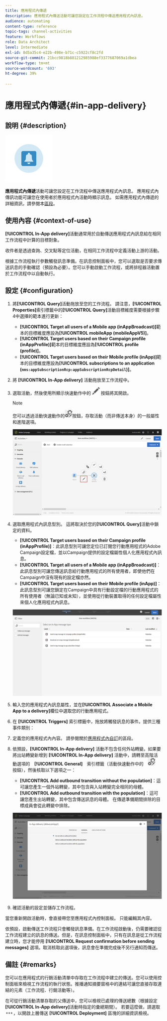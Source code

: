 ```yaml
---
title: 應用程式內傳遞
description: 應用程式內傳送活動可讓您設定在工作流程中傳送應用程式內訊息。
audience: automating
content-type: reference
topic-tags: channel-activities
feature: Workflows
role: Data Architect
level: Intermediate
exl-id: 8d5a35c4-e22b-498e-b71c-c5922cf8c2fd
source-git-commit: 21bcc9818b881212985988ef3377687069a1dbea
workflow-type: tm+mt
source-wordcount: '693'
ht-degree: 39%

---
```


# 應用程式內傳遞{#in-app-delivery}

## 說明 {#description}

![](assets/wkf_in_app_1.png)

**應用程式內傳遞**&#x200B;活動可讓您設定在工作流程中傳送應用程式內訊息。 應用程式內傳訊功能可讓您在使用者於應用程式內活動時顯示訊息。 如需應用程式內傳遞的詳細資訊，請參閱本[區段](../../channels/using/about-in-app-messaging.md)。

## 使用內容 {#context-of-use}

**[!UICONTROL In-App delivery]**&#x200B;活動通常用於自動傳送應用程式內訊息給在相同工作流程中計算的目標對象。

收件者是透過查詢、交叉點等定位活動，在相同工作流程中定義活動上游的活動。

根據工作流程執行參數觸發訊息準備。在訊息控制面板中，您可以選取是否要求傳送訊息的手動確認（預設為必要）。您可以手動啟動工作流程，或將排程器活動置於工作流程中以自動執行。

## 設定 {#configuration}

1. 將&#x200B;**[!UICONTROL Query]**&#x200B;活動拖放至您的工作流程。 請注意，**[!UICONTROL Properties]**&#x200B;索引標籤中的&#x200B;**[!UICONTROL Query]**&#x200B;活動目標維度需要根據步驟4中選擇的範本進行更新：

   * **[!UICONTROL Target all users of a Mobile app (inAppBroadcast)]**&#x200B;範本的目標維度應設為&#x200B;**[!UICONTROL mobileApp (mobileAppV5)]**。
   * **[!UICONTROL Target users based on their Campaign profile (inAppProfile)]**&#x200B;範本的目標維度應設為&#x200B;**[!UICONTROL profile (profile)]**。
   * **[!UICONTROL Target users based on their Mobile profile (inApp)]**&#x200B;範本的目標維度應設為&#x200B;**[!UICONTROL subscriptions to an application (`nms:appSubscriptionRcp:appSubscriptionRcpDetail`)]**。

1. 將 **[!UICONTROL In-App delivery]** 活動拖放至工作流程中。
1. 選取活動，然後使用所顯示快速動作中的 ![](assets/edit_darkgrey-24px.png) 按鈕將其開啟。

   >[!NOTE]
   >
   >您可以透過活動快速動作的![](assets/dlv_activity_params-24px.png)按鈕，存取活動（而非傳送本身）的一般屬性和進階選項。

   ![](assets/wkf_in_app_3.png)

1. 選取應用程式內訊息型別。 這將取決於您的&#x200B;**[!UICONTROL Query]**&#x200B;活動中鎖定的資料。

   * **[!UICONTROL Target users based on their Campaign profile (inAppProfile)]**：此訊息型別可讓您定位已訂閱您行動應用程式的Adobe Campaign設定檔，並以Campaign提供的設定檔屬性個人化應用程式內訊息。
   * **[!UICONTROL Target all users of a Mobile app (inAppBroadcast)]**：此訊息型別可讓您傳送訊息給行動應用程式的所有使用者，即使他們在Campaign中沒有現有的設定檔亦然。
   * **[!UICONTROL Target users based on their Mobile profile (inApp)]**：此訊息型別可讓您鎖定在Campaign中具有行動設定檔的行動應用程式的所有使用者（無論已知或未知），並使用從行動裝置取得的任何設定檔屬性來個人化應用程式內訊息。

   ![](assets/wkf_in_app_4.png)

1. 輸入您的應用程式內訊息屬性，並在&#x200B;**[!UICONTROL Associate a Mobile App to a delivery]**&#x200B;欄位中選取您的行動應用程式。
1. 在 **[!UICONTROL Triggers]** 索引標籤中，拖放將觸發訊息的事件。提供三種事件類別：
1. 定義您的應用程式內內容。 請參閱關於[應用程式內自訂](../../channels/using/customizing-an-in-app-message.md)的區段。
1. 依預設，**[!UICONTROL In-App delivery]** 活動不包含任何外站轉變。如果要將出站轉變新增到 **[!UICONTROL In-App delivery]** 活動中，請轉至高階活動選項的　**[!UICONTROL General]**　索引標籤（活動快速動作中的　![](assets/dlv_activity_params-24px.png)　按鈕），然後核取以下選項之一：

   * **[!UICONTROL Add outbound transition without the population]**：這可讓您產生一個外站轉變，其中包含與入站轉變完全相同的母體。
   * **[!UICONTROL Add outbound transition with the population]**：這可讓您產生出站轉變，其中包含傳送訊息的母體。 在傳遞準備期間排除的目標成員會從此轉變中排除。

   ![](assets/wkf_in_app_5.png)

1. 確認活動的設定並儲存工作流程。

當您重新開啟活動時，會直接帶您至應用程式內控制面板。 只能編輯其內容。

依預設，啟動傳送工作流程只會觸發訊息準備。在工作流程啟動後，仍需要確認從工作流程建立的訊息的傳送。但是，在訊息控制面板中，只有在訊息是從工作流程建立時，您才能停用 **[!UICONTROL Request confirmation before sending messages]** 選項。取消核取此選項後，訊息會在準備完成後不另行通知而傳送。

## 備註 {#remarks}

您可以在應用程式的行銷活動清單中存取在工作流程中建立的傳送。您可以使用控制面板來檢視工作流程的執行狀態。推播通知摘要窗格中的連結可讓您直接存取連結的元素（工作流程、行銷活動等）。

在可從行銷活動清單存取的父傳送中，您可以檢視已處理的傳送總數（根據設定&#x200B;**[!UICONTROL In-App delivery]**&#x200B;活動時指定的彙總期間）。 若要這麼做，請選取 ![](assets/wkf_dlv_detail_button.png)，以開啟上層傳送 **[!UICONTROL Deployment]** 區塊的詳細資訊檢視。
